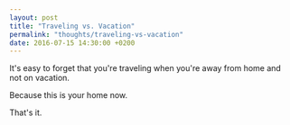 ```yaml
---
layout: post
title: "Traveling vs. Vacation"
permalink: "thoughts/traveling-vs-vacation"
date: 2016-07-15 14:30:00 +0200
---
```


It's easy to forget that you're traveling when you're away from home and not on vacation.

Because this is your home now.

That's it.
